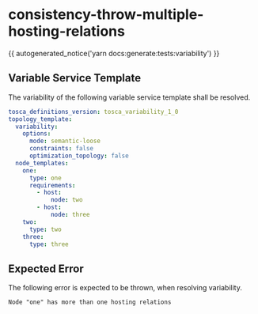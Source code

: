 # consistency-throw-multiple-hosting-relations

{{ autogenerated_notice('yarn docs:generate:tests:variability') }}


## Variable Service Template

The variability of the following variable service template shall be resolved.

```yaml linenums="1"
tosca_definitions_version: tosca_variability_1_0
topology_template:
  variability:
    options:
      mode: semantic-loose
      constraints: false
      optimization_topology: false
  node_templates:
    one:
      type: one
      requirements:
        - host:
            node: two
        - host:
            node: three
    two:
      type: two
    three:
      type: three
```




## Expected Error

The following error is expected to be thrown, when resolving variability.

```text linenums="1"
Node "one" has more than one hosting relations
```
